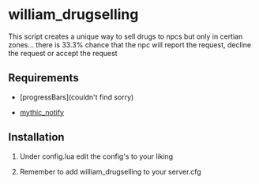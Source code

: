 # william_drugselling

This script creates a unique way to sell drugs to npcs but only in certian zones... there is 33.3% chance that the npc will report the request, decline the request or accept the request

## Requirements

- [progressBars](couldn't find sorry)

- [mythic_notify](https://github.com/mythicrp/mythic_notify)


## Installation

1. Under config.lua edit the config's to your liking

2. Remember to add william_drugselling to your server.cfg

